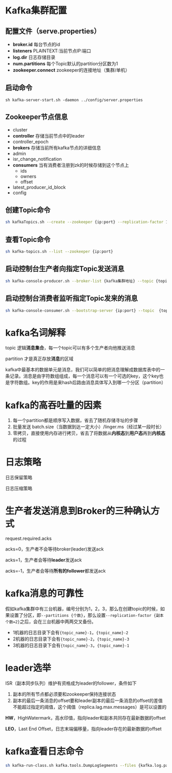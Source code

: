 # Kafka集群配置

## 配置文件（serve.properties）

- **broker.id** 每台节点的id
- **listeners** PLAINTEXT:当前节点IP:端口
- **log.dir** 日志存储目录
- **num.partitions** 每个Topic默认的partition分区数为1
- **zookeeper.connect** zookeeper的连接地址（集群/单机）

## 启动命令

```shell
sh kafka-server-start.sh -daemon ../config/server.properties
```

## Zookeeper节点信息

- cluster
- **controller** 存储当前节点中的leader
- controller_epoch
- **brokers** 存储当前所有kafka节点的详细信息
- admin
- isr_change_notification
- **consumers** 当有消费者注册到zk的时候存储到这个节点上
  - ids
  - owners
  - offset
- latest_producer_id_block
- config

## 创建Topic命令

```sh
sh kafkaTopics.sh --create --zookeeper {ip:port} --replication-factor 1 --partitions 1 --topic {topic_name}
```

## 查看Topic命令

```sh
sh kafka-topics.sh --list --zookeeper {ip:port}
```

## 启动控制台生产者向指定Topic发送消息

```sh
sh kafka-console-producer.sh --broker-list {kafka集群地址} --topic {topic_name}
```

## 启动控制台消费者监听指定Topic发来的消息

```sh
sh kafka-console-consumer.sh --bootstrap-server {ip:port} --topic  {topic_name} --from-beginning
```

# kafka名词解释

topic 逻辑**消息集合**，每一个topic可以有多个生产者向他推送消息

partition 才是真正存放**消息**的区域

kafka中最基本的数据单元是消息，我们可以简单的把消息理解成数据库表中的一条记录。消息是由字符数组组成，每一个消息可以有一个可选的key，这个key也是字符数组。key的作用是来hash后路由消息具体写入到哪一个分区（partition）

# kafka的高吞吐量的因素

1. 每一个partition都是顺序写入数据，省去了随机存储寻址的步骤
2. 批量发送 batch.size（当数据到达一定大小）/linger.ms（经过某一段时长）
3. 零拷贝，直接使用内存进行拷贝，省去了将数据从**内核态**到**用户态**再到**内核态**的过程

# 日志策略

日志保留策略

日志压缩策略

# 生产者发送消息到Broker的三种确认方式

request.required.acks

acks=0，生产者不会等待broker(leader)发送ack

acks=1，生产者会等待**leader**发送ack

acks=-1，生产者会等待**所有的follower**都发送ack

# kafka消息的可靠性

假如kafka集群中有三台机器，编号分别为1，2，3，那么在创建topic的时候，如果设置了分区，即```--partitions {个数}```，那么设置```--replication-factor {副本个数=2}```之后，会在三台机器中两两交叉备份。

- 1机器的日志目录下会有```{topic_name}-1```，```{topic_name}-2```
- 2机器的日志目录下会有```{topic_name}-2```，```{topic_name}-3```
- 3机器的日志目录下会有```{topic_name}-3```，```{topic_name}-1```

# leader选举

ISR（副本同步队列）维护有资格成为leader的follower，条件如下

1. 副本的所有节点都必须要和zookeeper保持连接状态
2. 副本的最后一条消息的offset要和leader副本的最后一条消息的offset的差值不能超过指定的阈值，这个阈值（replica.lag.max.messages）是可以设置的

**HW**，HighWatermark，高水印值，指向leader和副本共同存在最新数据的offset

**LEO**，Last End Offset，日志末端偏移量，指向leader存在的最新数据的offset

# kafka查看日志命令

```sh
sh kafka-run-class.sh kafka.tools.DumpLogSegments --files {kafka.log.path} --print-data-log
```


